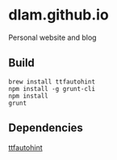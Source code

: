 # dlam.github.io
Personal website and blog

## Build
```
brew install ttfautohint
npm install -g grunt-cli
npm install
grunt
```

## Dependencies
[ttfautohint](http://www.freetype.org/ttfautohint/)
